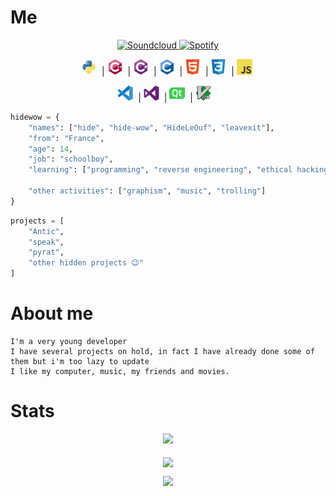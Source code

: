 # Me

<p align="center"> 
<style>
div.a {
	text-align: center;
}
</style>
<a href="https://soundcloud.com/hideleouf">
<img alt="Soundcloud" width="50px" src="https://icons.iconarchive.com/icons/danleech/simple/256/soundcloud-icon.png"/>
</a>
<a href="https://spotify-github-profile.vercel.app/api/view?uid=poturnt&redirect=true">
<img alt="Spotify" src="https://spotify-github-profile.vercel.app/api/view?uid=poturnt&cover_image=true&theme=novatorem&bar_color=58089b&bar_color_cover=true"/>
</a>
</p>
</p>

<p align="center"> 
  <code><img height="25" src="https://raw.githubusercontent.com/devicons/devicon/master/icons/python/python-original.svg"></code>&nbsp; |
  <code><img height="25" src="https://github.com/devicons/devicon/raw/master/icons/cplusplus/cplusplus-original.svg"></code>&nbsp; |
  <code><img height="25" src="https://github.com/devicons/devicon/raw/master/icons/csharp/csharp-original.svg"></code>&nbsp; |
  <code><img height="25" src="https://raw.githubusercontent.com/devicons/devicon/master/icons/c/c-original.svg"></code>&nbsp; |
  <code><img height="25" src="https://raw.githubusercontent.com/devicons/devicon/master/icons/html5/html5-original.svg"></code>&nbsp; |
  <code><img height="25" src="https://raw.githubusercontent.com/devicons/devicon/master/icons/css3/css3-original.svg"></code>&nbsp; |
  <code><img height="25" src="https://raw.githubusercontent.com/github/explore/80688e429a7d4ef2fca1e82350fe8e3517d3494d/topics/javascript/javascript.png"></code>&nbsp;
</p>

<p align="center"> 
  <code><img height="25" src="https://github.com/devicons/devicon/raw/master/icons/vscode/vscode-original.svg"></code>&nbsp; |
  <code><img height="25" src="https://github.com/devicons/devicon/raw/master/icons/visualstudio/visualstudio-plain.svg"></code>&nbsp; |
  <code><img height="25" src="https://github.com/devicons/devicon/raw/master/icons/qt/qt-original.svg"></code>&nbsp; |
  <code><img height="25" src="https://github.com/devicons/devicon/raw/master/icons/vim/vim-original.svg"></code>&nbsp;
</code>&nbsp;
</p>

```py
hidewow = {
    "names": ["hide", "hide-wow", "HideLeOuf", "leavexit"],
    "from": "France",
    "age": 14,
    "job": "schoolboy",
    "learning": ["programming", "reverse engineering", "ethical hacking"],

    "other activities": ["graphism", "music", "trolling"]
}
```

```py
projects = [
    "Antic",
    "speak",
    "pyrat",
    "other hidden projects 😉"
]
```

# About me
```text
I'm a very young developer
I have several projects on hold, in fact I have already done some of them but i'm too lazy to update
I like my computer, music, my friends and movies.
```

# Stats
<div align="center">
    <img src="https://github-readme-stats.vercel.app/api?username=hide-wow&show_icons=true&theme=github_dark&count_private=true" /><br /><br />
    <img align="center" src="https://github-readme-stats.vercel.app/api/top-langs/?username=hide-wow&layout=compact&theme=github_dark&count_private=true" /><br />
</div>

<p align="center">
  <img src="https://capsule-render.vercel.app/api?type=waving&color=gradient&height=60&section=footer"/>
</p>

